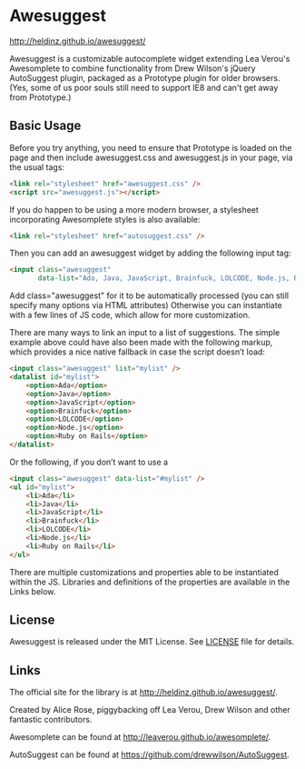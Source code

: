 # Awesuggest

http://heldinz.github.io/awesuggest/

Awesuggest is a customizable autocomplete widget extending Lea Verou's Awesomplete to combine functionality from Drew Wilson's jQuery AutoSuggest plugin, packaged as a Prototype plugin for older browsers. (Yes, some of us poor souls still need to support IE8 and can't get away from Prototype.)


## Basic Usage

Before you try anything, you need to ensure that Prototype is loaded on the page and then include awesuggest.css and awesuggest.js in your page, via the usual tags:

```html
<link rel="stylesheet" href="awesuggest.css" />
<script src="awesuggest.js"></script>
```

If you do happen to be using a more modern browser, a stylesheet incorporating Awesomplete styles is also available:

```html
<link rel="stylesheet" href="autosuggest.css" />
```

Then you can add an awesuggest widget by adding the following input tag:

```html
<input class="awesuggest"
       data-list="Ada, Java, JavaScript, Brainfuck, LOLCODE, Node.js, Ruby on Rails" />
```

Add class="awesuggest" for it to be automatically processed (you can still specify many options via HTML attributes)
Otherwise you can instantiate with a few lines of JS code, which allow for more customization.

There are many ways to link an input to a list of suggestions.
The simple example above could have also been made with the following markup, which provides a nice native fallback in case the script doesn’t load:

```html
<input class="awesuggest" list="mylist" />
<datalist id="mylist">
	<option>Ada</option>
	<option>Java</option>
	<option>JavaScript</option>
	<option>Brainfuck</option>
	<option>LOLCODE</option>
	<option>Node.js</option>
	<option>Ruby on Rails</option>
</datalist>
```

Or the following, if you don’t want to use a <datalist>, or if you don’t want to use IDs (since any selector will work in data-list):

```html
<input class="awesuggest" data-list="#mylist" />
<ul id="mylist">
	<li>Ada</li>
	<li>Java</li>
	<li>JavaScript</li>
	<li>Brainfuck</li>
	<li>LOLCODE</li>
	<li>Node.js</li>
	<li>Ruby on Rails</li>
</ul>
```

There are multiple customizations and properties able to be instantiated within the JS. Libraries and definitions of the properties are available in the Links below.

## License

Awesuggest is released under the MIT License. See [LICENSE][1] file for
details.

## Links

The official site for the library is at <http://heldinz.github.io/awesuggest/>.

Created by Alice Rose, piggybacking off Lea Verou, Drew Wilson and other fantastic contributors.

Awesomplete can be found at <http://leaverou.github.io/awesomplete/>.

AutoSuggest can be found at <https://github.com/drewwilson/AutoSuggest>.

[1]: https://github.com/heldinz/awesuggest/blob/gh-pages/LICENSE
